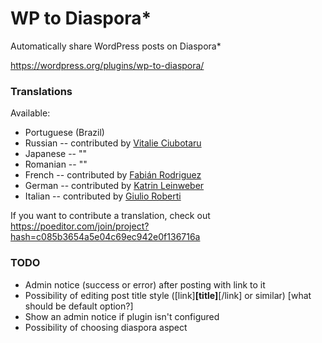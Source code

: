 WP to Diaspora*
=====================

Automatically share WordPress posts on Diaspora*

https://wordpress.org/plugins/wp-to-diaspora/

### Translations
Available:
- Portuguese (Brazil)
- Russian -- contributed by [Vitalie Ciubotaru](http://ciubotaru.tk)
- Japanese -- ""
- Romanian -- ""
- French -- contributed by [Fabián Rodriguez](http://fabianrodriguez.com)
- German -- contributed by [Katrin Leinweber](http://www.konscience.de)
- Italian -- contributed by [Giulio Roberti](http://www.viroproject.com)

If you want to contribute a translation, check out https://poeditor.com/join/project?hash=c085b3654a5e04c69ec942e0f136716a


### TODO
- Admin notice (success or error) after posting with link to it
- Possibility of editing post title style ([link]<b>[title]</b>[/link] or similar) [what should be default option?]
- Show an admin notice if plugin isn't configured
- Possibility of choosing diaspora aspect
